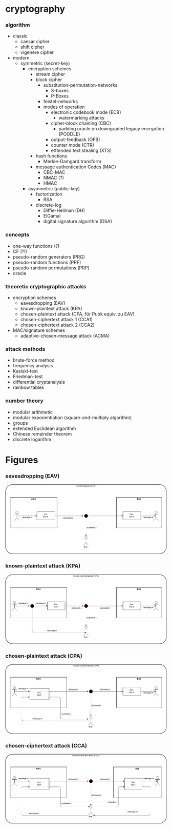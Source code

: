 # cryptography

### algorithm

  * classic
    * caesar cipher
    * shift cipher
    * vigenere cipher
  * modern
    * symmetric (secret-key)
      * encryption schemes
        * stream cipher
        * block cipher
          * substitution-permutation-networks
            * S-boxes
            * P-Boxes
          * feistel-networks
          * modes of operation
            * electronic codebook mode (ECB)
              * watermarking attacks
            * cipher-block chaining (CBC)
              * padding oracle on downgraded legacy encryption (POODLE)
            * output-feedback (OFB)
            * counter mode (CTR)
            * eXtended text stealing (XTS)
        * hash functions
          * Merkle-Damgard transform
        * message authentication Codes (MAC)
          * CBC-MAC
          * NMAC (?)
          * HMAC
      * asymmetric (public-key)
        * factorization
          * RSA
        * discrete-log
          * Diffie-Hellman (DH)
          * ElGamal
          * digital signature algorithm (DSA)


### concepts

  * one-way functions (?)
  * CF (?!)
  * pseudo-random generators (PRG)
  * pseudo-random functions (PRF)
  * pseudo-random permutations (PRP)
  * oracle


### theoretic cryptographic attacks

  * encryption schemes
    * eavesdropping (EAV)
    * known-plaintext attack (KPA)
    * chosen-plaintext attack (CPA, für Pubk equiv. zu EAV)
    * chosen-ciphertext attack 1 (CCA1)
    * chosen-ciphertext attack 2 (CCA2)
  * MAC/signature schemes
    * adaptive-chosen-message attack (ACMA)


### attack methods

  * brute-force method
  * frequency analysis
  * Kasiski-test
  * Friedman-test
  * differential cryptanalysis
  * rainbow tables


### number theory

  * modular arithmetic
  * modular exponentiation (square-and-multiply algorithm)
  * groups
  * extended Euclidean algorithm
  * Chinese remainder theorem
  * discrete logarithm

# Figures

### eavesdropping (EAV)
![eavesdropping (EAV)](figures/EAV.png)

### known-plaintext attack (KPA)
![known-plaintext attack (KPA)](figures/KPA.png)

### chosen-plaintext attack (CPA)
![chosen-plaintext attack (CPA)](figures/CPA.png)

### chosen-ciphertext attack (CCA)
![chosen-ciphertext attack (CCA)](figures/CCA.png)
